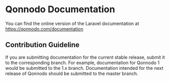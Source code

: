 # Qonnodo Documentation

You can find the online version of the Laravel documentation at https://qonnodo.com/documentation

## Contribution Guideline

If you are submitting documentation for the current stable release, submit it to the corresponding branch. 
For example, documentation for Qonnodo 1 would be submitted to the 1.x branch. 
Documentation intended for the next release of Qonnodo should be submitted to the master branch.
